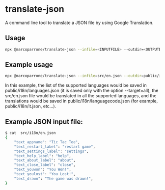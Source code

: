 # translate-json

A command line tool to translate a JSON file by using Google Translation.

## Usage

```sh
npx @marcoparrone/translate-json --infile=<INPUTFILE> --outdir=<OUTPUTDIR> --target=<language-code|all>
```

## Example usage

```sh
npx @marcoparrone/translate-json --infile=src/en.json --outdir=public/i18n/ --target=all
```

In this example, the list of the supported languages would be saved in public/i18n/languages.json (it is saved only with the option --target=all), the src/en.json file would be translated in all the supported languages, and the translations would be saved in public/i18n/languagecode.json (for example, public/i18n/it.json, etc...).

## Example JSON input file:

```sh
$ cat  src/i18n/en.json
{
    "text_appname": "Tic Tac Toe",
    "text_restart_label": "restart game",
    "text_settings_label": "settings",
    "text_help_label": "help",
    "text_about_label": "about",
    "text_close_label": "close",
    "text_youwon": "You Won!",
    "text_youlost": "You Lost!",
    "text_drawn": "The game was drawn!",
}
```
